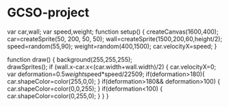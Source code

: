 # GCSO-project
var car,wall;
var speed,weight;
function setup() {
  createCanvas(1600,400);
  car=createSprite(50, 200, 50, 50);
  wall=createSprite(1500,200,60,height/2);
  speed=random(55,90);
  weight=random(400,1500);
  car.velocityX=speed;
}

function draw() {
  background(255,255,255);  
  drawSprites();
  if (wall.x-car.x<(car.width+wall.width)/2)
  {
    car.velocityX=0;
    var deformation=0.5*weight*speed*speed/22509;
    if(deformation>180){
      car.shapeColor=color(255,0,0);
    }
    if(deformation>180&& deformation>100)
    {
      car.shapeColor=color(0,0,255);
    }
    if(deformation<100)
    {
      car.shapeColor=color(0,255,0);
    }
}
}
